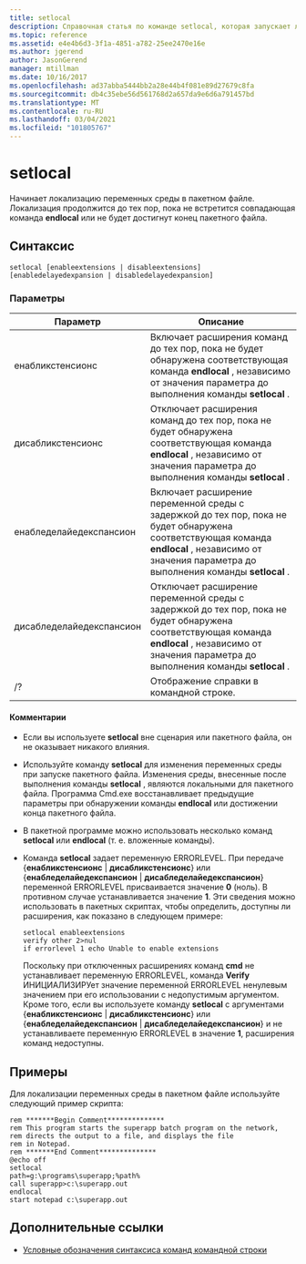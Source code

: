 ```yaml
---
title: setlocal
description: Справочная статья по команде setlocal, которая запускает локализацию переменных среды в пакетном файле.
ms.topic: reference
ms.assetid: e4e4b6d3-3f1a-4851-a782-25ee2470e16e
ms.author: jgerend
author: JasonGerend
manager: mtillman
ms.date: 10/16/2017
ms.openlocfilehash: ad37abba5444bb2a28e44b4f081e89d27679c8fa
ms.sourcegitcommit: db4c35ebe56d561768d2a657da9e6d6a791457bd
ms.translationtype: MT
ms.contentlocale: ru-RU
ms.lasthandoff: 03/04/2021
ms.locfileid: "101805767"
---
```

# <a name="setlocal"></a>setlocal

Начинает локализацию переменных среды в пакетном файле. Локализация продолжится до тех пор, пока не встретится совпадающая команда **endlocal** или не будет достигнут конец пакетного файла.

## <a name="syntax"></a>Синтаксис

```
setlocal [enableextensions | disableextensions] [enabledelayedexpansion | disabledelayedexpansion]
```

### <a name="parameters"></a>Параметры

| Параметр | Описание |
|--|--|
| енабликстенсионс | Включает расширения команд до тех пор, пока не будет обнаружена соответствующая команда **endlocal** , независимо от значения параметра до выполнения команды **setlocal** . |
| дисабликстенсионс | Отключает расширения команд до тех пор, пока не будет обнаружена соответствующая команда **endlocal** , независимо от значения параметра до выполнения команды **setlocal** . |
| енабледелайедекспансион | Включает расширение переменной среды с задержкой до тех пор, пока не будет обнаружена соответствующая команда **endlocal** , независимо от значения параметра до выполнения команды **setlocal** . |
| дисабледелайедекспансион | Отключает расширение переменной среды с задержкой до тех пор, пока не будет обнаружена соответствующая команда **endlocal** , независимо от значения параметра до выполнения команды **setlocal** . |
| /? | Отображение справки в командной строке. |

#### <a name="remarks"></a>Комментарии

- Если вы используете **setlocal** вне сценария или пакетного файла, он не оказывает никакого влияния.

- Используйте команду **setlocal** для изменения переменных среды при запуске пакетного файла. Изменения среды, внесенные после выполнения команды **setlocal** , являются локальными для пакетного файла. Программа Cmd.exe восстанавливает предыдущие параметры при обнаружении команды **endlocal** или достижении конца пакетного файла.

- В пакетной программе можно использовать несколько команд **setlocal** или **endlocal** (т. е. вложенные команды).

- Команда **setlocal** задает переменную ERRORLEVEL. При передаче {**енабликстенсионс**  |  **дисабликстенсионс**} или {**енабледелайедекспансион**  |  **дисабледелайедекспансион**} переменной ERRORLEVEL присваивается значение **0** (ноль). В противном случае устанавливается значение **1**. Эти сведения можно использовать в пакетных скриптах, чтобы определить, доступны ли расширения, как показано в следующем примере:

    ```
    setlocal enableextensions
    verify other 2>nul
    if errorlevel 1 echo Unable to enable extensions
    ```

    Поскольку при отключенных расширениях команд **cmd** не устанавливает переменную ERRORLEVEL, команда **Verify** ИНИЦИАЛИЗИРУет значение переменной ERRORLEVEL ненулевым значением при его использовании с недопустимым аргументом. Кроме того, если вы используете команду **setlocal** с аргументами {**енабликстенсионс**  |  **дисабликстенсионс**} или {**енабледелайедекспансион**  |  **дисабледелайедекспансион**} и не устанавливаете переменную ERRORLEVEL в значение **1**, расширения команд недоступны.

## <a name="examples"></a>Примеры

Для локализации переменных среды в пакетном файле используйте следующий пример скрипта:

```
rem *******Begin Comment**************
rem This program starts the superapp batch program on the network,
rem directs the output to a file, and displays the file
rem in Notepad.
rem *******End Comment**************
@echo off
setlocal
path=g:\programs\superapp;%path%
call superapp>c:\superapp.out
endlocal
start notepad c:\superapp.out
```

## <a name="additional-references"></a>Дополнительные ссылки

- [Условные обозначения синтаксиса команд командной строки](command-line-syntax-key.md)
